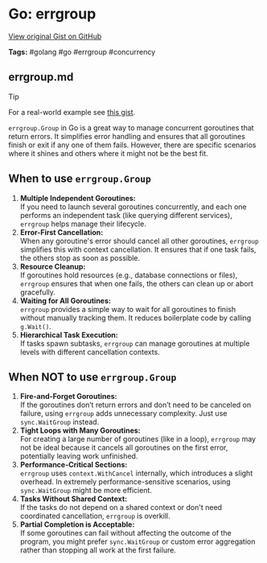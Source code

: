 # Go: errgroup 

[View original Gist on GitHub](https://gist.github.com/Integralist/5685562cd874cce18d5d00714fe0a2c7)

**Tags:** #golang #go #errgroup #concurrency

## errgroup.md

> [!TIP]
> For a real-world example see [this gist][real-world].

`errgroup.Group` in Go is a great way to manage concurrent goroutines that return errors. It simplifies error handling and ensures that all goroutines finish or exit if any one of them fails. However, there are specific scenarios where it shines and others where it might not be the best fit.

## When to use `errgroup.Group`

1. **Multiple Independent Goroutines:**  
  If you need to launch several goroutines concurrently, and each one performs an independent task (like querying different services), `errgroup` helps manage their lifecycle.
2. **Error-First Cancellation:**  
  When any goroutine's error should cancel all other goroutines, `errgroup` simplifies this with context cancellation. It ensures that if one task fails, the others stop as soon as possible.
3. **Resource Cleanup:**  
  If goroutines hold resources (e.g., database connections or files), `errgroup` ensures that when one fails, the others can clean up or abort gracefully.
4. **Waiting for All Goroutines:**  
  `errgroup` provides a simple way to wait for all goroutines to finish without manually tracking them. It reduces boilerplate code by calling `g.Wait()`.
5. **Hierarchical Task Execution:**  
  If tasks spawn subtasks, `errgroup` can manage goroutines at multiple levels with different cancellation contexts.

## When NOT to use `errgroup.Group`

1. **Fire-and-Forget Goroutines:**  
  If the goroutines don’t return errors and don’t need to be canceled on failure, using `errgroup` adds unnecessary complexity. Just use `sync.WaitGroup` instead.
2. **Tight Loops with Many Goroutines:**  
  For creating a large number of goroutines (like in a loop), `errgroup` may not be ideal because it cancels all goroutines on the first error, potentially leaving work unfinished.
3. **Performance-Critical Sections:**  
  `errgroup` uses `context.WithCancel` internally, which introduces a slight overhead. In extremely performance-sensitive scenarios, using `sync.WaitGroup` might be more efficient.
4. **Tasks Without Shared Context:**  
  If the tasks do not depend on a shared context or don't need coordinated cancellation, `errgroup` is overkill.
5. **Partial Completion is Acceptable:**  
  If some goroutines can fail without affecting the outcome of the program, you might prefer `sync.WaitGroup` or custom error aggregation rather than stopping all work at the first failure.

[real-world]: https://gist.github.com/Integralist/927f91c34be67499a6a1a430ddaebe92#file-2-main-go


